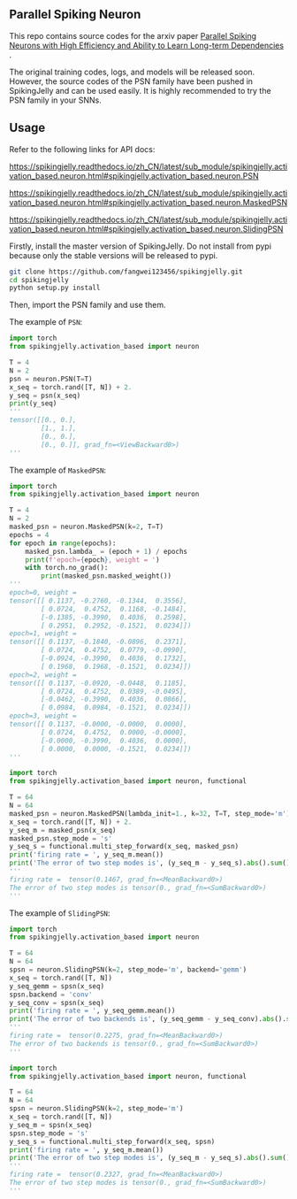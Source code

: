 ## Parallel Spiking Neuron

This repo contains source codes for the arxiv paper [Parallel Spiking Neurons with High Efficiency and Ability to Learn Long-term Dependencies
](https://arxiv.org/abs/2304.12760).

The original training codes, logs, and models will be released soon. However, the source codes of the PSN family have been pushed in SpikingJelly and can be used easily. It is highly recommended to try the PSN family in your SNNs.



## Usage

Refer to the following links for API docs:

https://spikingjelly.readthedocs.io/zh_CN/latest/sub_module/spikingjelly.activation_based.neuron.html#spikingjelly.activation_based.neuron.PSN

https://spikingjelly.readthedocs.io/zh_CN/latest/sub_module/spikingjelly.activation_based.neuron.html#spikingjelly.activation_based.neuron.MaskedPSN

https://spikingjelly.readthedocs.io/zh_CN/latest/sub_module/spikingjelly.activation_based.neuron.html#spikingjelly.activation_based.neuron.SlidingPSN

Firstly, install the master version of SpikingJelly. Do not install from pypi because only the stable versions will be released to pypi.

```bash
git clone https://github.com/fangwei123456/spikingjelly.git
cd spikingjelly
python setup.py install
```

Then, import the PSN family and use them.

The example of `PSN`:

```python
import torch
from spikingjelly.activation_based import neuron

T = 4
N = 2
psn = neuron.PSN(T=T)
x_seq = torch.rand([T, N]) + 2.
y_seq = psn(x_seq)
print(y_seq)
'''
tensor([[0., 0.],
        [1., 1.],
        [0., 0.],
        [0., 0.]], grad_fn=<ViewBackward0>)
'''
```

The example of `MaskedPSN`:

```python
import torch
from spikingjelly.activation_based import neuron

T = 4
N = 2
masked_psn = neuron.MaskedPSN(k=2, T=T)
epochs = 4
for epoch in range(epochs):
    masked_psn.lambda_ = (epoch + 1) / epochs
    print(f'epoch={epoch}, weight = ')
    with torch.no_grad():
        print(masked_psn.masked_weight())
'''
epoch=0, weight = 
tensor([[ 0.1137, -0.2760, -0.1344,  0.3556],
        [ 0.0724,  0.4752,  0.1168, -0.1484],
        [-0.1385, -0.3990,  0.4036,  0.2598],
        [ 0.2951,  0.2952, -0.1521,  0.0234]])
epoch=1, weight = 
tensor([[ 0.1137, -0.1840, -0.0896,  0.2371],
        [ 0.0724,  0.4752,  0.0779, -0.0990],
        [-0.0924, -0.3990,  0.4036,  0.1732],
        [ 0.1968,  0.1968, -0.1521,  0.0234]])
epoch=2, weight = 
tensor([[ 0.1137, -0.0920, -0.0448,  0.1185],
        [ 0.0724,  0.4752,  0.0389, -0.0495],
        [-0.0462, -0.3990,  0.4036,  0.0866],
        [ 0.0984,  0.0984, -0.1521,  0.0234]])
epoch=3, weight = 
tensor([[ 0.1137, -0.0000, -0.0000,  0.0000],
        [ 0.0724,  0.4752,  0.0000, -0.0000],
        [-0.0000, -0.3990,  0.4036,  0.0000],
        [ 0.0000,  0.0000, -0.1521,  0.0234]])
'''
```

```python
import torch
from spikingjelly.activation_based import neuron, functional

T = 64
N = 64
masked_psn = neuron.MaskedPSN(lambda_init=1., k=32, T=T, step_mode='m')
x_seq = torch.rand([T, N]) + 2.
y_seq_m = masked_psn(x_seq)
masked_psn.step_mode = 's'
y_seq_s = functional.multi_step_forward(x_seq, masked_psn)
print('firing rate = ', y_seq_m.mean())
print('The error of two step modes is', (y_seq_m - y_seq_s).abs().sum())
'''
firing rate =  tensor(0.1467, grad_fn=<MeanBackward0>)
The error of two step modes is tensor(0., grad_fn=<SumBackward0>)
'''
```

The example of `SlidingPSN`:

```python
import torch
from spikingjelly.activation_based import neuron

T = 64
N = 64
spsn = neuron.SlidingPSN(k=2, step_mode='m', backend='gemm')
x_seq = torch.rand([T, N])
y_seq_gemm = spsn(x_seq)
spsn.backend = 'conv'
y_seq_conv = spsn(x_seq)
print('firing rate = ', y_seq_gemm.mean())
print('The error of two backends is', (y_seq_gemm - y_seq_conv).abs().sum())
'''
firing rate =  tensor(0.2275, grad_fn=<MeanBackward0>)
The error of two backends is tensor(0., grad_fn=<SumBackward0>)
'''
```

```python
import torch
from spikingjelly.activation_based import neuron, functional

T = 64
N = 64
spsn = neuron.SlidingPSN(k=2, step_mode='m')
x_seq = torch.rand([T, N])
y_seq_m = spsn(x_seq)
spsn.step_mode = 's'
y_seq_s = functional.multi_step_forward(x_seq, spsn)
print('firing rate = ', y_seq_m.mean())
print('The error of two step modes is', (y_seq_m - y_seq_s).abs().sum())
'''
firing rate =  tensor(0.2327, grad_fn=<MeanBackward0>)
The error of two step modes is tensor(0., grad_fn=<SumBackward0>)
'''
```
